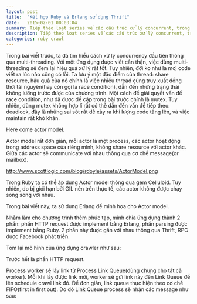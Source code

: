 ```yaml
---
layout: post
title:  "Kết hợp Ruby và Erlang sử dụng Thrift"
date:   2015-02-01 00:03:04
summary: Tiếp theo loạt series về các cấu trúc xử lý concurrent, trong bài viết này sẽ giới thiệu pattern Actor cùng việc kết hợp giữa Ruby và Erlang thông qua Thrift.
description: Tiếp theo loạt series về các cấu trúc xử lý concurrent, trong bài viết này sẽ giới thiệu pattern Actor cùng việc kết hợp giữa Ruby và Erlang thông qua Thrift.
categories: ruby crawl
---
```


Trong bài viết trước, ta đã tìm hiểu cách xử lý concurrency đầu tiên thông qua multi-threading. Với một ứng dụng được viết cẩn thận, việc dùng multi-threading sẽ đem lại hiệu quả xử lý rất tốt. Tuy nhiên, đời ko như là mơ, code viết ra lúc nào cũng có lỗi. Ta lưu ý một đặc điểm của thread: share resource, hậu quả của nó chính là việc nhiều thread cùng truy xuất đồng thời tài nguyên(hay còn gọi là race condition), dẫn đến những trạng thái không lường trước được của chương trình. Một cách để giải quyết vấn đề race condition, như đã được đề cập trong bài trước chính là mutex. Tuy nhiên, dùng mutex không hợp lí rất có thể dẫn đến vấn đề tiếp theo: deadlock, đây là những sai sót rất dễ xảy ra khi lượng code tăng lên, và việc maintain rất khó khăn.

Here come actor model.

Actor model rất đơn giản, mỗi actor là một process, các actor hoạt động trong address space của riêng mình, không share resource với actor khác. Giữa các actor sẽ communicate với nhau thông qua cơ chế message(or mailbox).

http://www.scottlogic.com/blog/rdoyle/assets/ActorModel.png

Trong Ruby ta có thể áp dụng Actor model thông qua gem Celluloid. Tuy nhiên, do bị giới hạn bởi GIL nên trên thực tế, các actor không được chạy song song với nhau.

Trong bài viết này, ta sử dụng Erlang để minh họa cho Actor model.

Nhằm làm cho chương trình thêm phức tạp, mình chia ứng dụng thành 2 phần: phần HTTP request được implement bằng Erlang, phần parsing được implement bằng Ruby. 2 phần này được gắn với nhau thông qua Thrift, RPC được Facebook phát triển.

Tóm lại mô hình của ứng dụng crawler như sau:

Trước hết là phần HTTP request.

Process worker sẽ lấy link từ Process Link Queue(dùng chung cho tất cả worker). Mỗi khi lấy được link mới, worker sẽ gửi link này đến Link Queue để lên schedule crawl link đó. Để đơn giản, link queue thực hiện theo cơ chế FIFO(first in first out). Do đó Link Queue process sẽ nhận các message như sau:

